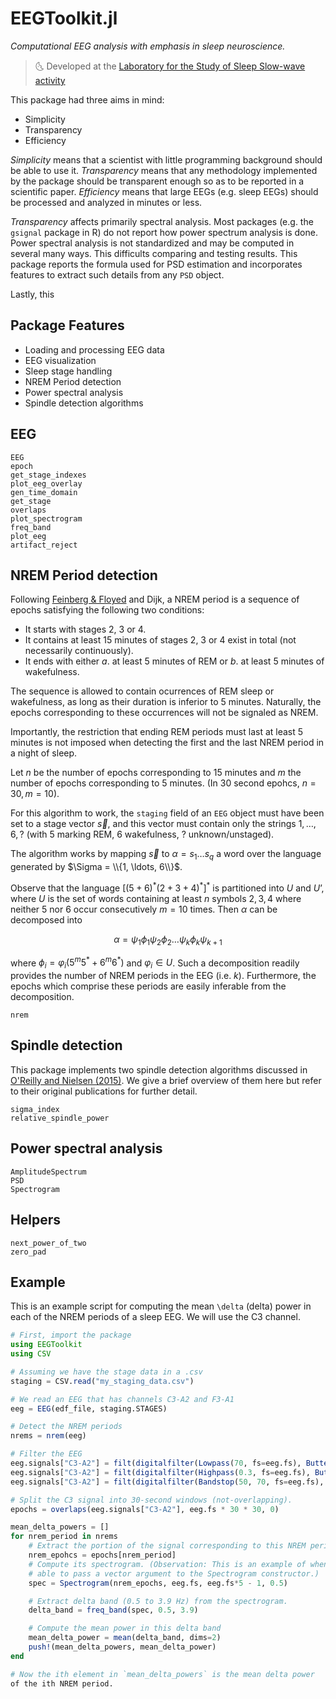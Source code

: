# EEGToolkit.jl

*Computational EEG analysis with emphasis in sleep neuroscience.*

> :last_quarter_moon_with_face: Developed at the [Laboratory for the Study of
> Sleep Slow-wave activity](https://www.med.upenn.edu/slowwavelab/)

This package had three aims in mind: 
 
- Simplicity
- Transparency
- Efficiency

*Simplicity* means that a scientist with little programming background should
be able to use it. *Transparency* means that any methodology implemented by the
package should be transparent enough so as to be reported in a scientific
paper.  *Efficiency* means that large EEGs (e.g. sleep EEGs) should be
processed and analyzed in minutes or less.

*Transparency* affects primarily spectral analysis. Most packages (e.g. the
`gsignal` package in R) do not report how power spectrum analysis is done.
Power spectral analysis is not standardized and may be computed in several many
ways. This difficults comparing and testing results. This package reports the
formula used for PSD estimation and incorporates features to extract such
details from any `PSD` object.

Lastly, this 



## Package Features
- Loading and processing EEG data
- EEG visualization
- Sleep stage handling 
- NREM Period detection
- Power spectral analysis
- Spindle detection algorithms

## EEG

```@docs
EEG
epoch
get_stage_indexes 
plot_eeg_overlay 
gen_time_domain
get_stage 
overlaps 
plot_spectrogram
freq_band 
plot_eeg 
artifact_reject
```

## NREM Period detection 

Following [Feinberg & Floyed](https://pubmed.ncbi.nlm.nih.gov/220659/) and
Dijk, a NREM period is a sequence of epochs satisfying the following two
conditions:

- It starts with stages 2, 3 or 4. 
- It contains at least 15 minutes of stages 2, 3 or 4 exist in total (not necessarily continuously).
- It ends with either $a.$ at least 5 minutes of REM or $b.$ at least 5 minutes
  of wakefulness. 

The sequence is allowed to contain ocurrences of REM sleep or wakefulness, as
long as their duration is inferior to 5 minutes. Naturally, the epochs
corresponding to these occurrences will not be signaled as NREM.

Importantly, the restriction that ending REM periods must last at least 5
minutes is not imposed when detecting the first and the last NREM period in a
night of sleep.

Let $n$ be the number of epochs corresponding to $15$ minutes and $m$ the
number of epochs corresponding to $5$ minutes. (In 30 second epohcs, $n = 30, m
= 10$). 

For this algorithm to work, the `staging` field of an `EEG` object must have been set to a
stage vector $\vec{s}$, and this vector must contain only the strings $1,
\ldots, 6, ?$ (with $5$ marking REM, $6$ wakefulness, $?$ unknown/unstaged).

The algorithm works by mapping $\vec{s}$ to $\alpha = s_1 \ldots s_q$ a word over the language
generated by $\Sigma = \\{1, \ldots, 6\\}$.

Observe that the language $[(5+6)^*(2+3+4)^*]^*$ is partitioned into $U$ and
$U’$, where $U$ is the set of words containing at least $n$ symbols $2, 3,
4$ where neither $5$ nor $6$ occur consecutively $m = 10$ times. Then $\alpha$ can be
decomposed into 

$$
\alpha = \psi_1 \phi_1 \psi_2 \phi_2 \ldots \psi_k\phi_k \psi_{k+1}
$$

where $\phi_i = \varphi_i (5^m5^* + 6^m6^*)$ and $\varphi_i \in U$. Such a decomposition
readily provides the number of NREM periods in the EEG (i.e. $k$). Furthermore, the epochs 
which comprise these periods are easily inferable from the decomposition.


```@docs
nrem
```

## Spindle detection

This package implements two spindle detection algorithms discussed in [O'Reilly
and Nielsen (2015)](https://doi.org/10.3389/fnhum.2015.00353). We give a brief
overview of them here but refer to their original publications for further
detail.

```@docs
sigma_index
relative_spindle_power
```

## Power spectral analysis
```@docs
AmplitudeSpectrum
PSD
Spectrogram
```

## Helpers

```@docs
next_power_of_two 
zero_pad 
```

## Example

This is an example script for computing the mean ``\delta`` (delta) power in
each of the NREM periods of a sleep EEG. We will use the C3 channel.

```julia
# First, import the package
using EEGToolkit 
using CSV

# Assuming we have the stage data in a .csv
staging = CSV.read("my_staging_data.csv")

# We read an EEG that has channels C3-A2 and F3-A1
eeg = EEG(edf_file, staging.STAGES)

# Detect the NREM periods
nrems = nrem(eeg)

# Filter the EEG 
eeg.signals["C3-A2"] = filt(digitalfilter(Lowpass(70, fs=eeg.fs), Butterworth(4)), eeg.signals["C3-A2"] )
eeg.signals["C3-A2"] = filt(digitalfilter(Highpass(0.3, fs=eeg.fs), Butterworth(4)), eeg.signals["C3-A2"] )
eeg.signals["C3-A2"] = filt(digitalfilter(Bandstop(50, 70, fs=eeg.fs), Butterworth(4)), eeg.signals["C3-A2"] )

# Split the C3 signal into 30-second windows (not-overlapping).
epochs = overlaps(eeg.signals["C3-A2"], eeg.fs * 30 * 30, 0)

mean_delta_powers = []
for nrem_period in nrems
    # Extract the portion of the signal corresponding to this NREM period
    nrem_epohcs = epochs[nrem_period]
    # Compute its spectrogram. (Observation: This is an example of when it's useful to be 
    # able to pass a vector argument to the Spectrogram constructor.)
    spec = Spectrogram(nrem_epochs, eeg.fs, eeg.fs*5 - 1, 0.5)

    # Extract delta band (0.5 to 3.9 Hz) from the spectrogram.
    delta_band = freq_band(spec, 0.5, 3.9)

    # Compute the mean power in this delta band
    mean_delta_power = mean(delta_band, dims=2) 
    push!(mean_delta_powers, mean_delta_power)
end

# Now the ith element in `mean_delta_powers` is the mean delta power 
of the ith NREM period.
```
